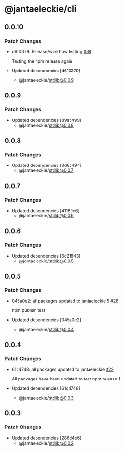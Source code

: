 # @jantaeleckie/cli

## 0.0.10

### Patch Changes

- d610379: Release/workflow testing
  [#38](https://github.com/JantaeLeckie/frontier_test/pull/38)

  Testing the npm release again

- Updated dependencies [d610379]
  - @jantaeleckie/stdlib@0.0.9

## 0.0.9

### Patch Changes

- Updated dependencies [89a5499]
  - @jantaeleckie/stdlib@0.0.8

## 0.0.8

### Patch Changes

- Updated dependencies [3d6a494]
  - @jantaeleckie/stdlib@0.0.7

## 0.0.7

### Patch Changes

- Updated dependencies [41189c6]
  - @jantaeleckie/stdlib@0.0.6

## 0.0.6

### Patch Changes

- Updated dependencies [6c21843]
  - @jantaeleckie/stdlib@0.0.5

## 0.0.5

### Patch Changes

- 045a0e2: all packages updated to jantaeleckie 5
  [#28](https://github.com/JantaeLeckie/frontier_test/pull/28)

  npm publish test

- Updated dependencies [045a0e2]
  - @jantaeleckie/stdlib@0.0.4

## 0.0.4

### Patch Changes

- 61c4748: all packages updated to jantaeleckie
  [#22](https://github.com/JantaeLeckie/frontier_test/pull/22)

  All packages have been updated to test npm release 1

- Updated dependencies [61c4748]
  - @jantaeleckie/stdlib@0.0.3

## 0.0.3

### Patch Changes

- Updated dependencies [286d4e6]
  - @jantaeleckie/stdlib@0.0.2
